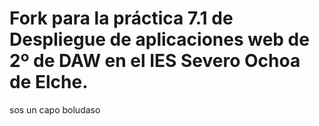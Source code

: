 # Fork para la práctica 7.1 de Despliegue de aplicaciones web de 2º de DAW en el IES Severo Ochoa de Elche.
sos un capo boludaso
